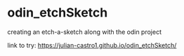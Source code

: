 # odin_etchSketch
creating an etch-a-sketch along with the odin project

link to try:
https://julian-castro1.github.io/odin_etchSketch/
